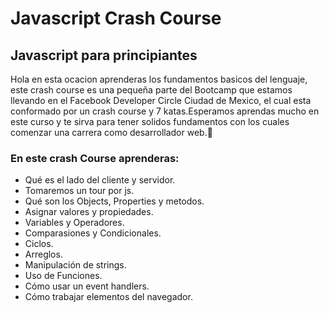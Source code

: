 # Javascript Crash Course
## Javascript para principiantes

Hola en esta ocacion aprenderas los fundamentos basicos del lenguaje, este crash course es una pequeña parte del Bootcamp que estamos llevando en el Facebook Developer Circle Ciudad de Mexico, el cual esta conformado por un crash course y 7 katas.Esperamos aprendas mucho en este curso y te sirva para tener solidos fundamentos con los cuales comenzar una carrera como desarrollador web.🚀

### En este crash Course aprenderas:
* Qué es el lado del cliente y servidor.
* Tomaremos un tour por js.
* Qué son los Objects, Properties y metodos.
* Asignar valores y propiedades.
* Variables y Operadores.
* Comparasiones y Condicionales.
* Ciclos.
* Arreglos.
* Manipulación de strings.
* Uso de Funciones.
* Cómo usar un event handlers.
* Cómo trabajar elementos del navegador.
